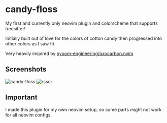 # candy-floss

My first and currently only neovim plugin and colorscheme that supports treesitter!

Initially built out of love for the colors of cotton candy then progressed into other colors as I saw fit.

Very heavily inspired by [nyoom-engineering/oxocarbon.nvim](https://github.com/nyoom-engineering/oxocarbon.nvim)

## Screenshots
![candy-floss](https://user-images.githubusercontent.com/103293120/212621343-7f934bbe-8233-4ea3-9f8b-b65719135069.png)
![rsscr](https://user-images.githubusercontent.com/103293120/212622040-4b7a07f8-e232-4ee8-894e-71712b8aff05.png)

## Important
I made this plugin for my own neovim setup, so some parts might not work for all neovim configs. 

